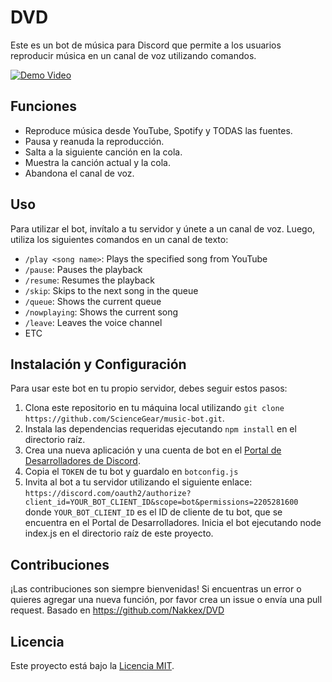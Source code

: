 # DVD

Este es un bot de música para Discord que permite a los usuarios reproducir música en un canal de voz utilizando comandos.

[![Demo Video](https://cdn.discordapp.com/attachments/1097783484614987817/1101452133099900948/Thumnail.png)](addingsooner)

## Funciones

- Reproduce música desde YouTube, Spotify y TODAS las fuentes. 
- Pausa y reanuda la reproducción.
- Salta a la siguiente canción en la cola.
- Muestra la canción actual y la cola.
- Abandona el canal de voz.

## Uso

Para utilizar el bot, invítalo a tu servidor y únete a un canal de voz. Luego, utiliza los siguientes comandos en un canal de texto:

- `/play <song name>`: Plays the specified song from YouTube
- `/pause`: Pauses the playback
- `/resume`: Resumes the playback
- `/skip`: Skips to the next song in the queue
- `/queue`: Shows the current queue
- `/nowplaying`: Shows the current song
- `/leave`: Leaves the voice channel
- ETC

## Instalación y Configuración

Para usar este bot en tu propio servidor, debes seguir estos pasos:

1. Clona este repositorio en tu máquina local utilizando `git clone https://github.com/ScienceGear/music-bot.git`.
2. Instala las dependencias requeridas ejecutando `npm install` en el directorio raíz.
3. Crea una nueva aplicación y una cuenta de bot en el [Portal de Desarrolladores de Discord](https://discord.com/developers/applications).
4. Copia el `TOKEN` de tu bot y guardalo en `botconfig.js`
5. Invita al bot a tu servidor utilizando el siguiente enlace: `https://discord.com/oauth2/authorize?client_id=YOUR_BOT_CLIENT_ID&scope=bot&permissions=2205281600` donde `YOUR_BOT_CLIENT_ID` es el ID de cliente de tu bot, que se encuentra en el Portal de Desarrolladores.
Inicia el bot ejecutando node index.js en el directorio raíz de este proyecto.

## Contribuciones

¡Las contribuciones son siempre bienvenidas! Si encuentras un error o quieres agregar una nueva función, por favor crea un issue o envía una pull request.
Basado en https://github.com/Nakkex/DVD

## Licencia

Este proyecto está bajo la [Licencia MIT](https://opensource.org/licenses/MIT).
